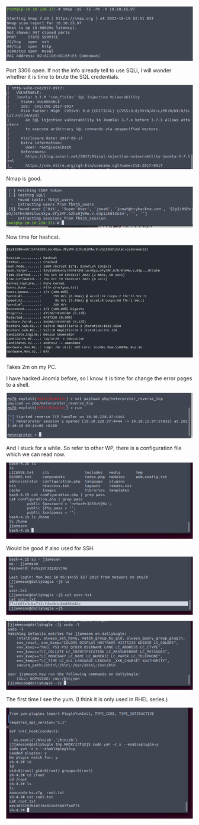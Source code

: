 ![image-20231019095149238](./assets/image-20231019095149238.png)

Port 3306 open. If not the info already tell to use SQLi, I will wonder whether it is time to brute the SQL credentials.

![image-20231019095401474](./assets/image-20231019095401474.png)

Nmap is good.

![image-20231019095911342](./assets/image-20231019095911342.png)

Now time for hashcat.

![image-20231019100543287](./assets/image-20231019100543287.png)

Takes 2m on my PC.

I have hacked Joomla before, so I know it is time for change the error pages to a shell.

![image-20231019101440039](./assets/image-20231019101440039.png)

And I stuck for a while. So refer to other WP, there is a configuration file which we can read now.

![image-20231019102553662](./assets/image-20231019102553662.png)

Would be good if also used for SSH.

![image-20231019102643505](./assets/image-20231019102643505.png)

![image-20231019102805608](./assets/image-20231019102805608.png)

The first time I see the yum. (I think it is only used in RHEL series.)

![image-20231019104214803](./assets/image-20231019104214803.png)



